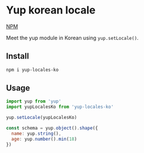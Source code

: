 # Yup korean locale

[NPM](https://www.npmjs.com/package/yup-locales-ko)

Meet the yup module in Korean using `yup.setLocale()`.

## Install

```sh
npm i yup-locales-ko
```

## Usage

```js
import yup from 'yup'
import yupLocalesKo from 'yup-locales-ko'

yup.setLocale(yupLocalesKo)

const schema = yup.object().shape({
  name: yup.string(),
  age: yup.number().min(18)
})
```
